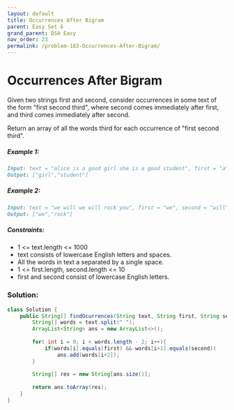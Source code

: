 ```yaml
---
layout: default
title: Occurrences After Bigram
parent: Easy Set 6
grand_parent: DSA Easy
nav_order: 23
permalink: /problem-183-Occurrences-After-Bigram/
---
```

# Occurrences After Bigram
Given two strings first and second, consider occurrences in some text of the form "first second third", where second comes immediately after first, and third comes immediately after second.

Return an array of all the words third for each occurrence of "first second third".

##### Example 1:
```markdown
Input: text = "alice is a good girl she is a good student", first = "a", second = "good"
Output: ["girl","student"]
```
##### Example 2:
```markdown
Input: text = "we will we will rock you", first = "we", second = "will"
Output: ["we","rock"]
```
##### Constraints:
* 1 <= text.length <= 1000
* text consists of lowercase English letters and spaces.
* All the words in text a separated by a single space.
* 1 <= first.length, second.length <= 10
* first and second consist of lowercase English letters.

### Solution: 
```java
class Solution {
    public String[] findOcurrences(String text, String first, String second) {
        String[] words = text.split(" ");
        ArrayList<String> ans = new ArrayList<>();
       
        for( int i = 0; i < words.length - 2; i++){
            if(words[i].equals(first) && words[i+1].equals(second))
                ans.add(words[i+2]);
        }
        
        String[] res = new String[ans.size()];
        
        return ans.toArray(res);
    }
}
```